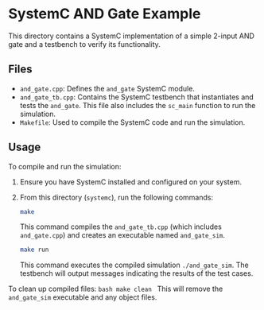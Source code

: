 # SystemC AND Gate Example

This directory contains a SystemC implementation of a simple 2-input AND gate and a testbench to verify its functionality.

## Files

- `and_gate.cpp`: Defines the `and_gate` SystemC module.
- `and_gate_tb.cpp`: Contains the SystemC testbench that instantiates and tests the `and_gate`. This file also includes the `sc_main` function to run the simulation.
- `Makefile`: Used to compile the SystemC code and run the simulation.

## Usage

To compile and run the simulation:

1.  Ensure you have SystemC installed and configured on your system.
2.  From this directory (`systemc`), run the following commands:

    ```bash
    make
    ```
    This command compiles the `and_gate_tb.cpp` (which includes `and_gate.cpp`) and creates an executable named `and_gate_sim`.

    ```bash
    make run
    ```
    This command executes the compiled simulation `./and_gate_sim`. The testbench will output messages indicating the results of the test cases.

To clean up compiled files:
    ```bash
    make clean
    ```
    This will remove the `and_gate_sim` executable and any object files.
